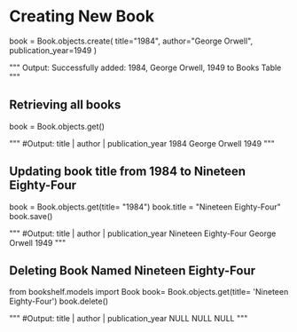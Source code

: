 # Creating New Book

book = Book.objects.create(
    title="1984",
    author="George Orwell",
    publication_year=1949
)

"""
Output:
Successfully added: 1984, George Orwell, 1949 to Books Table
"""

## Retrieving all books

book = Book.objects.get()

""" #Output:
title |    author     | publication_year
1984   George Orwell      1949
"""

## Updating book title from 1984 to Nineteen Eighty-Four

book = Book.objects.get(title= "1984")
book.title = "Nineteen Eighty-Four"
book.save()

""" #Output:
       title         |    author     | publication_year
 Nineteen Eighty-Four   George Orwell      1949
"""

## Deleting Book Named Nineteen Eighty-Four

from bookshelf.models import Book
book= Book.objects.get(title= 'Nineteen Eighty-Four')
book.delete()

""" #Output:
title |    author     | publication_year
NULL       NULL            NULL
"""
